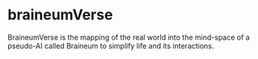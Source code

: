 # braineumVerse
BraineumVerse is the mapping of the real world into the mind-space of a pseudo-AI called Braineum to simplify life and its interactions.
